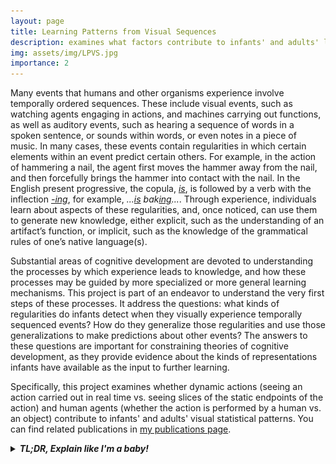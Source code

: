 ```yaml
---
layout: page
title: Learning Patterns from Visual Sequences 
description: examines what factors contribute to infants' and adults' learning of non-adjacent statistical patterns from visual sequences (click to read more)
img: assets/img/LPVS.jpg
importance: 2
---
```


Many events that humans and other organisms experience involve temporally ordered sequences. These include visual events, such as watching agents engaging in actions, and machines carrying out functions, as well as auditory events, such as hearing a sequence of words in a spoken sentence, or sounds within words, or even notes in a piece of music. In many cases, these events contain regularities in which certain elements within an event predict certain others. For example, in the action of hammering a nail, the agent first moves the hammer away from the nail, and then forcefully brings the hammer into contact with the nail. In the English present progressive, the copula, <u><i>is</i></u>, is followed by a verb with the inflection <u><i>-ing</i></u>, for example, <i>...<u>is</u> bak<u>ing</u>...</i>. Through experience, individuals learn about aspects of these regularities, and, once noticed, can use them to generate new knowledge, either explicit, such as the understanding of an artifact’s function, or implicit, such as the knowledge of the grammatical rules of one’s native language(s). 

Substantial areas of cognitive development are devoted to understanding the processes by which experience leads to knowledge, and how these processes may be guided by more specialized or more general learning mechanisms. This project is part of an endeavor to understand the very first steps of these processes. It address the questions: what kinds of regularities do infants detect when they visually experience temporally sequenced events? How do they generalize those regularities and use those generalizations to make predictions about other events? The answers to these questions are important for constraining theories of cognitive development, as they provide evidence about the kinds of representations infants have available as the input to further learning. 

Specifically, this project examines whether dynamic actions (seeing an action carried out in real time vs. seeing slices of the static endpoints of the action) and human agents (whether the action is performed by a human vs. an object) contribute to infants' and adults' visual statistical patterns. You can find related publications in [my publications page](https://helenshiyang.github.io/publications/). 

<details> 
    <summary><span style="color:var(--global-hover-color)"><b><i>TL;DR, Explain like I'm a baby!</i></b></span></summary>
    <p></p>
    <p> You see a caregiver pull out the milk bottle, you know you are in for a delicious treat. Your caregiver might be doing any number of things in between---scratching their heads, looking on their phones, tapping on the milk bottle to check for temperature, etc., but that doesn't matter. You know too well the beginning and end of this sequence of actions. Congratulations! You've discovered your first nonadjacent dependency, items that frequently co-occur but are not next to each other sequentially. <img src="/assets/img/bitmoji-3.jpg" alt="Congrats!" width="50"> </p>
    <p> These patterns are typically harder to learn than if the two items are right next to each other (duh. <img src="/assets/img/bitmoji-4.jpg" alt="duh." width="50">) </p> 
    <p>In this project, we looked at what may help the learning of such patterns. We found that seeing a human action played out in real time (as opposed to slices of images) aids nonadjacent dependency learning for both grownups and babies. </p>

</details>